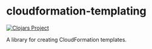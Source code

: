 # cloudformation-templating

[![Clojars Project](https://img.shields.io/clojars/v/io.staticweb/cloudformation-templating.svg)](https://clojars.org/io.staticweb/cloudformation-templating)

A library for creating CloudFormation templates.
